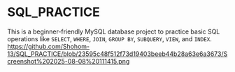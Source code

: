 # SQL_PRACTICE
This is a beginner-friendly MySQL database project to practice basic SQL operations like `SELECT`, `WHERE`, `JOIN`, `GROUP BY`, `SUBQUERY`, `VIEW`, and `INDEX`.
https://github.com/Shohom-13/SQL_PRACTICE/blob/23595c48f512f73d19403beeb44b28a63e6a3673/Screenshot%202025-08-08%20111415.png
